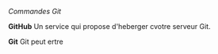 *Commandes Git*

**GitHub**
Un service qui propose d'heberger cvotre serveur Git.

**Git**
Git peut ertre